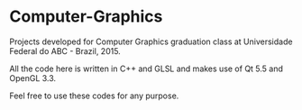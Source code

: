 # Computer-Graphics

Projects developed for Computer Graphics graduation class at Universidade Federal do ABC - Brazil, 2015.

All the code here is written in C++ and GLSL and makes use of Qt 5.5 and OpenGL 3.3.

Feel free to use these codes for any purpose.
